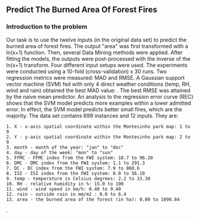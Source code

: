 ## Predict The Burned Area Of Forest Fires


### Introduction to the problem

Our task is to use the twelve inputs (in the original data set) to predict the burned area of forest fires. The output "area" was first transformed with a ln(x+1) function. Then, several Data Mining methods were applied. After fitting the models, the outputs were post-processed with the inverse of the ln(x+1) transform. Four different input setups were used. The experiments were conducted using a 10-fold (cross-validation) x 30 runs. Two regression metrics were measured: MAD and RMSE. A Gaussian support vector machine (SVM) fed with only 4 direct weather conditions (temp, RH, wind and rain) obtained the best MAD value: . The best RMSE was attained by the naive mean predictor. An analysis to the regression error curve (REC) shows that the SVM model predicts more examples within a lower admitted error. In effect, the SVM model predicts better small fires, which are the majority.
The data set contains 699 instances and 12 inputs. They are:

    1. X - x-axis spatial coordinate within the Montesinho park map: 1 to 9
    2. Y - y-axis spatial coordinate within the Montesinho park map: 2 to 9
    3. month - month of the year: "jan" to "dec"
    4. day - day of the week: "mon" to "sun"
    5. FFMC - FFMC index from the FWI system: 18.7 to 96.20
    6. DMC - DMC index from the FWI system: 1.1 to 291.3
    7. DC - DC index from the FWI system: 7.9 to 860.6
    8. ISI - ISI index from the FWI system: 0.0 to 56.10
    9. temp - temperature in Celsius degrees: 2.2 to 33.30
    10. RH - relative humidity in %: 15.0 to 100
    11. wind - wind speed in km/h: 0.40 to 9.40
    12. rain - outside rain in mm/m2 : 0.0 to 6.4
    13. area - the burned area of the forest (in ha): 0.00 to 1090.84

.
